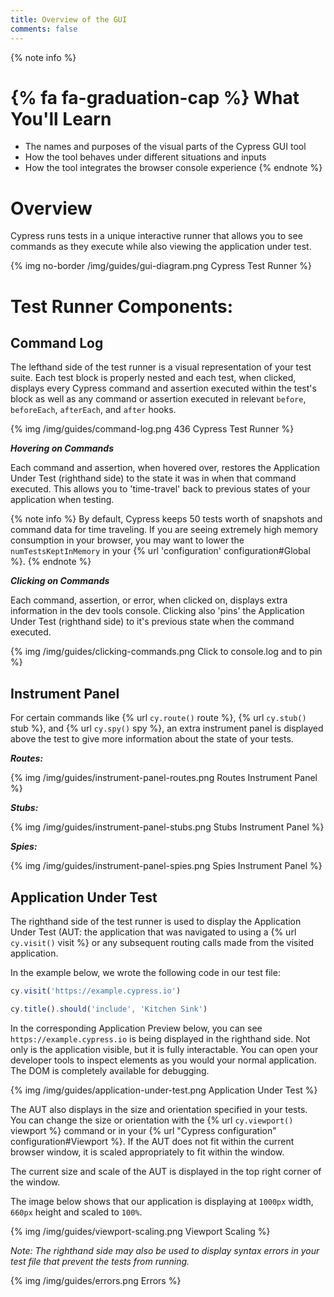 ```yaml
---
title: Overview of the GUI
comments: false
---
```


{% note info %}
# {% fa fa-graduation-cap %} What You'll Learn

- The names and purposes of the visual parts of the Cypress GUI tool
- How the tool behaves under different situations and inputs
- How the tool integrates the browser console experience
{% endnote %}

# Overview

Cypress runs tests in a unique interactive runner that allows you to see commands as they execute while also viewing the application under test.

{% img no-border /img/guides/gui-diagram.png Cypress Test Runner %}

# Test Runner Components:

## Command Log

The lefthand side of the test runner is a visual representation of your test suite. Each test block is properly nested and each test, when clicked, displays every Cypress command and assertion executed within the test's block as well as any command or assertion executed in relevant `before`, `beforeEach`, `afterEach`, and `after` hooks.

{% img /img/guides/command-log.png 436 Cypress Test Runner %}

***Hovering on Commands***

Each command and assertion, when hovered over, restores the Application Under Test (righthand side) to the state it was in when that command executed. This allows you to 'time-travel' back to previous states of your application when testing.

{% note info  %}
By default, Cypress keeps 50 tests worth of snapshots and command data for time traveling. If you are seeing extremely high memory consumption in your browser, you may want to lower the `numTestsKeptInMemory` in your {% url 'configuration' configuration#Global %}.
{% endnote %}

***Clicking on Commands***

Each command, assertion, or error, when clicked on, displays extra information in the dev tools console. Clicking also 'pins' the Application Under Test (righthand side) to it's previous state when the command executed.

{% img /img/guides/clicking-commands.png Click to console.log and to pin %}


## Instrument Panel

For certain commands like {% url `cy.route()` route %}, {% url `cy.stub()` stub %}, and {% url `cy.spy()` spy %}, an extra instrument panel is displayed above the test to give more information about the state of your tests.

***Routes:***

{% img /img/guides/instrument-panel-routes.png Routes Instrument Panel %}

***Stubs:***

{% img /img/guides/instrument-panel-stubs.png Stubs Instrument Panel %}

***Spies:***

{% img /img/guides/instrument-panel-spies.png Spies Instrument Panel %}

## Application Under Test

The righthand side of the test runner is used to display the Application Under Test (AUT: the application that was navigated to using a {% url `cy.visit()` visit %} or any subsequent routing calls made from the visited application.

In the example below, we wrote the following code in our test file:

```javascript
cy.visit('https://example.cypress.io')

cy.title().should('include', 'Kitchen Sink')
```

In the corresponding Application Preview below, you can see `https://example.cypress.io` is being displayed in the righthand side. Not only is the application visible, but it is fully interactable. You can open your developer tools to inspect elements as you would your normal application. The DOM is completely available for debugging.

{% img /img/guides/application-under-test.png Application Under Test %}

The AUT also displays in the size and orientation specified in your tests. You can change the size or orientation with the {% url `cy.viewport()` viewport %} command or in your {% url "Cypress configuration" configuration#Viewport %}. If the AUT does not fit within the current browser window, it is scaled appropriately to fit within the window.

The current size and scale of the AUT is displayed in the top right corner of the window.

The image below shows that our application is displaying at `1000px` width, `660px` height and scaled to `100%`.

{% img /img/guides/viewport-scaling.png Viewport Scaling %}

*Note: The righthand side may also be used to display syntax errors in your test file that prevent the tests from running.*

{% img /img/guides/errors.png Errors %}
